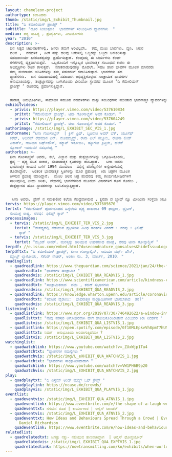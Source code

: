 ```yaml
---
layout: chameleon-project
authortype: ಕಲಾವಿದರು
thumb: /static/img/L_Exhibit_Thumbnail.jpg
title: "ದಿ ಕೆಮೇಲಿಯನ್‌ ಪ್ರಾಜೆಕ್ಟ್‌ "
subtitle: "ದೂರ ನಿಯಂತ್ರಣ:  ಭಾವನೆಗಳಿಗೆ ಸಂಬಂಧಿಸಿದ ವ್ಯಾಪನಗಳು  "
medium: ಪಠ್ಯ ಸಾಹಿತ್ಯ , ಪ್ರತಿಕೃತಿಗಳು, ವೀಡಿಯೋಗಳು
year: "2010"
description: >-
  ದಿನ ನಿತ್ಯದ ಚಟುವಟಿಕೆಗಳಲ್ಲಿ, ಜನರು ತಮಗೆ ಅರಿವಿಲ್ಲದೇ,  ತಮ್ಮ ಮುಖ ಭಾವಗಳು, ದ್ವನಿ, ಚಲನ
  ವಲನ ,  ನೆಡವಳಿಕೆ , ಹೀಗೆ ಹತ್ತು ಹಲವು ಬಗೆಯಲ್ಲಿ ಒಬ್ಬರನ್ನು ಒಬ್ಬರು ಅನುಕರಿಸುತ್ತಾ
  ಸಹಜವಾಗಿಯೇ ಏಕರೂಪತ್ವವನ್ನು ಪ್ರದರ್ಶಿಸುತ್ತಾರೆ. ಕೆಲವೊಮ್ಮೆ ಈ ಚರ್ಯೆಗಳು ಕೆಲವೇ
  ಗಳಿಗೆಗಳಲ್ಲಿ ವ್ಯಕ್ತವಾಗಿರುತ್ತವೆ.  ಒಬ್ಬರೊಂದಿಗೆ ಇನ್ನೊಬ್ಬರ ಭಾವನಾತ್ಮಕ ಸಂಬಂಧದ ಕಾರಣ ಈ
  ಅಭಿವ್ಯಕ್ತಿಗಳು ರೂಪ ತಾಳುತ್ತವೆ.  ಮಾತನಾಡುವುದಕ್ಕೂ ಮೊದಲೇ, ಸಹಜ ಹಾವ ಭಾವಗಳ ಮೂಲಕ ಮಾನವರು
  ತಮ್ಮ ಮನದಾಳದ ಅನಿಸಿಕೆಗಳನ್ನು ತಮ್ಮ ಸಹಚರರಿಗೆ ರವಾನಿಸಿರುತ್ತಾರೆ. ಭಾವನೆಗಳು ಸಹ
  ವ್ಯಾಪನಗಳು.  ಜನ ಸಮುದಾಯದಲ್ಲಿ ಸಹಜವಾಗಿ ಅಭಿವ್ಯಕ್ತಿಗೊಳ್ಳುವ ಸಾಂಕ್ರಾಮಿಕ ಭಾವನೆಗಳ
  ಅನುಭೂತಿಯನ್ನು, ತಂತ್ರಜ್ಞಾನವನ್ನು ಬಳಸಿಕೊಂಡು ವೀಡಿಯೋ ಸ್ಥಾವರದ ಮೂಲಕ ʼದಿ ಕೆಮೇಲಿಯನ್‌
  ಪ್ರಾಜೆಕ್ಟ್‌ ʼ ರೂಪದಲ್ಲಿ ಪ್ರದರ್ಶಿಸುತ್ತಿದ್ದಾರೆ. 


  ತಾದಾತ್ಮ್ಯ ಅನುಭೂತಿಗಳು, ಸಾಮಾಜಿಕ ಸಮೂಹ ನೆಡವಳಿಕೆಗಳು ಮತ್ತು ಸಂಬಂಧಗಳು ಮುಂತಾದ ಭಾವನಾತ್ಮಕ ವ್ಯಾಪನಗಳನ್ನು ಅರ್ಥೈಸುವ ಸಿದ್ಧಾಂತಗಳ ಅಧ್ಯಯನದ ಹಾದಿಯಲ್ಲಿ ಈ ಪರಿಯೋಜನೆಯು ಬಹು ಪ್ರಮುಖ ತಿರುವುವಾಗಿ ಪರಿಣಮಿಸಿದೆ.
exhibitvideos:
  - privis: https://player.vimeo.com/video/537610834
    pritxt: "ಕೆಮೇಲಿಯನ್‌ ಪ್ರಾಜೆಕ್ಟ್. ಟಿನಾ ಗೊಂಸಾಲ್ವೆಸ್‌ ಅವರ ಕೊಡುಗೆ. "
  - privis: https://player.vimeo.com/video/537604249
    pritxt: "ಕೆಮೇಲಿಯನ್‌ ಪ್ರಾಜೆಕ್ಟ್. ಟಿನಾ ಗೊಂಸಾಲ್ವೆಸ್‌ ಅವರ ಕೊಡುಗೆ. "
authorimage: /static/img/L_EXHIBIT_SEC_VIS_1.jpg
authorname: "ಟಿನಾ ಗೊಂಸಾಲ್ವೆಸ್‌  | ಕ್ರಿಸ್‌ ಫ್ರಿಥ್‌, ಬ್ರೂನೋ ಅವರ್‌ ಬೆಕ್‌, ಯೂಸೆಫ್‌
  ಕಶೆಫ್‌, ಅಬದಲ್‌ ರೆಹಮಾನ ಎನ್.‌ ಮೊಹಮ್ಮದ್ದ್‌, ರಾನಾ ಎಲ್‌ ಕಲ್ಯೂಬಿ, ರೋಸಾ ಲಿಂಡ್‌
  ಪಿಕಾರ್ಡ್‌, ನಾಡಿಯಾ ಬರ್ಥ್‌ಹೌಸ್‌, ಮ್ಯಾಟ್‌ ಇಕೋಬಿನಿ, ಹ್ಯೂಗೋ ಕ್ರಿಟ್ಚಲೇ, ಹೆಲೆನ್‌
  ಸ್ಲೋಅನ್‌ ಇವರುವಳ ಸಹಭಾಗಿತ್ವ "
authorbio: >-
  ಟಿನಾ ಗೊಂಸಾಲ್ವೆಸ್‌ ಅವರು, ಕಲೆ, ವಿಜ್ಞಾನ ಮತ್ತು ತಂತ್ರಜ್ಞಾನಗಳನ್ನು ಒಗ್ಗೂಡಿಸಿಕೊಂಡು,
  ಶ್ರವ್ಯ – ದೃಶ್ಯ ಸಹಿತ ಸಾಕಾರ, ಸಂವಾದಾತ್ಮಕ ಕೃತಿಗಳನ್ನು ರಚಿಸಿದ್ದಾರೆ.   ಟಿನಾ ಅವರು
  ಭಾವನಾತ್ಮಕ ಕಾಯದ ಬಗೆಗೆ 1994 ಯಿಂದಲೂ  ವಿಭಿನ್ನ ಪರಿಕಲ್ಪನೆಗಳ ಅನ್ವೇಷಣೆಯಲ್ಲಿ
  ತೊಡಗಿದ್ದಾರೆ.  ಆಂತರಿಕ ಭಾವನಾತ್ಮಕ ಸ್ಥಿತಿಗಳನ್ನು ಹೊರ ಪ್ರಪಂಚಕ್ಕೆ  ಕಿರು ಚಿತ್ರಗಳ ಮೂಲಕ
  ತಿಳಿಸುವ ಪ್ರಯತ್ನ ಮಾಡಿದ್ದಾರೆ.  ಮೂಲ ಚಲನ ಚಿತ್ರ ಹಂದರವು ತಮ್ಮ ಕಾರ್ಯಯೋಜನೆಗಳಿಗೆ
  ಸಾಲುವುದಿಲ್ಲ ಎಂದು ಅರಿತು, ದೇಹದಲ್ಲಿ ಭಾವನೆಗಳಿಂದ ಮೂಡುವ ವಿಕಾರಗಳಿಗೆ ರೂಪ ಕೊಡಲು ,
  ತಂತ್ರಜ್ಞಾನದ ಹೊಸ ಸ್ಥಾವರಗಳನ್ನು ಬಳಸಿಕೊಳ್ಳುತ್ತಿದ್ದಾರೆ.  


   ಟಿನಾ ಅವರು, ಪ್ರೇಗ್‌ ನ ಸಮಕಾಲೀನ ಕಲೆಯ ಕೇಂದ್ರವಾಗಿರುವ , ಕ್ಯನಡಾ ದ ಬ್ಯಾನ್ಫ್‌ ನ್ಯೂ ಮೀಡಿಯಾ ಸಂಸ್ಥೆಯ ಯೂ.ಸಿ.ಎಲ್‌ ಕೇಂದ್ರದಲ್ಲಿ, ನರತಂತು ಚಿತ್ರಣ  ವಿಭಾಗದಲ್ಲಿ ನಿವಾಸಿ ಕಲಾವಿದರಾಗಿದ್ದಾರೆ. ಇವರಿಗೆ , ಆರ್ಟ್ಸ್‌ ಕೌಂಸಿಲ್‌ ಇಂಗ್ಲೆಂಡ್‌ ಅನುದಾನ ಮತ್ತು ವೆಲ್‌ಕಮ್‌ ಟ್ರಸ್ಟ್‌ ಲಾರ್ಜ್‌ ಆರ್ಟ್‌ ಪುರಸ್ಕಾರ ದೊರೆತಿದೆ.
tervis: https://player.vimeo.com/video/537605670
tertxt: "ಕೆಮೇಲಿಯನ್‌ ಪೂರ್ವರೂಪದ ಹಿನ್ನೆಲೆಯ ದೃಶ್ಯ ದಾಖಲಾತಿ 09 ಫಾಬ್ರಿಕಾ, ಭ್ರೈಟನ್‌,
  ಸಂಯುಕ್ತ ರಾಷ್ಟ್ರ. ನೆರವು: ಫಿಲಿಪ್ಪ್‌ ಕ್ಕಾರ್‌ "
processimages:
  - tervis: /static/img/L_EXHIBIT_TER_VIS_2.jpg
    tertxt: "ನೇಪಥ್ಯದಲ್ಲಿ ನೆಡೆಯುವ ಪ್ರಕ್ರಿಯೆಯ ವಿವಿಧ ಹಂತಗಳ ವಿವರಣೆ : ನೆರವು : ಫಿಲಿಪ್ಪ್‌
      ಕ್ಕಾರ್‌ "
  - tervis: /static/img/L_EXHIBIT_TER_VIS_3.jpg
    tertxt: "ಮೈಂಡ್‌ ರೀಡರ್‌, ಮನಸ್ಸನ್ನು ಅರಿಯುವ ಉಪಕರಣದ ಪರೀಕ್ಷೆ, ನೆರವು ಟೀನಾ ಗೋನ್ಸಾಲ್ವಿಸ್‌ "
terpdf: //e.issuu.com/embed.html?d=secondnature_gonsalves&hideIssuuLogo=true&u=sciencegallerybengaluru
terpdftxt: "ದಿ ಕೆಮೇಲಿಯನ್‌ ಪ್ರಾಜೆಕ್ಟ್, ಟೀನಾ ಗೋನ್ಸಾಲ್ವಿಸ್‌, ನಾಡಿಯಾ ಬೆರ್ಥ್‌ ಹೌಸ್‌,
  ಮ್ಯಾಟ್ಟ್‌ ಲ್ಯಾಕೋಬಿನಿ, ಸೆಕೆಂಡ್‌ ನೇಚರ್, ಅಂಕಣ ಸಂ. 3, ಮಾರ್ಚ್‌, 2010. "
readinglist:
  - quadreadlink: https://www.theguardian.com/science/2021/jan/24/the-five-emotional-contagion
    quadreadtxt: "ಭಾವನೆಗಳ ಸಾಂಕ್ರಾಮಿಕ "
    quadreadvis: /static/img/L_EXHIBIT_QUA_READVIS_1.jpg
  - quadreadlink: https://www.scientificamerican.com/article/kindness-contagion/
    quadreadtxt: "ಸಾಂಕ್ರಾಮಿಕವಾದ  ದಯೆ , ಕರುಣೆ ಸ್ವಭಾವಗಳು "
    quadreadvis: /static/img/L_EXHIBIT_QUA_READVIS_2.jpg
  - quadreadlink: https://knowledge.wharton.upenn.edu/article/coronavirus-how-emotional-contagion-exacts-a-toll/
    quadreadtxt: "ಕರೋನ ವೈರಾಣು:  ಭಾವನಾತ್ಮಕ ಸಾಂಕ್ರಾಮಿಕಗಳಿಗೆ ಭರಿಸಬೇಕಾದ  ತೆರ?"
    quadreadvis: /static/img/L_EXHIBIT_QUA_READVIS_3.jpg
listeninglist:
  - quadlistlink: https://www.npr.org/2019/07/30/746492622/a-window-into-how-we-are-invisibly-connected-to-one-another
    quadlisttxt: "ನಾವು ಪರಸ್ಪರ ಅಗೋಚರವಾಗಿ ಹೇಗೆ ಹೊಂದಿಕೊಂಡಿರುತ್ತೇವೆ ಎಂಬುದರ ಕಿರು ನಿದರ್ಶನ "
    quadlistvis: /static/img/L_EXHIBIT_QUA_LISTVIS_1.jpg
  - quadlistlink: https://open.spotify.com/episode/0f10MLEpkvVh8pmT7hUMQi
    quadlisttxt: ನಿಮಗೆ  ಅನುಭೂತಿಯ ಅರಿವಾಗುತ್ತಿದೆಯೇ ?
    quadlistvis: /static/img/L_EXHIBIT_QUA_LISTVIS_2.jpg
watchinglist:
  - quadwatchlink: https://www.youtube.com/watch?v=_ZUxWjp1Tu4
    quadwatchtxt: "ವ್ಯಾಪನಗಳ ಸಮಸ್ಯೆಗಳು "
    quadwatchvis: /static/img/L_eXHIBIT_QUA_WATCHVIS_1.jpg
  - quadwatchtxt: "ಭಾವನೆಗಳು ಸಾಂಕ್ರಾಮಿಕವಾದಾಗ "
    quadwatchlink: https://www.youtube.com/watch?v=VW1PH6B9p20
    quadwatchvis: /static/img/L_EXHIBIT_QUA_WATCHVIS_2.jpg
play:
  - quadplaytxt: "ದಿ ವಿಸ್ಡಮ್ ಅಂಡ್ ಮದ್ನ್ಸ್ ಒಫ್ ಕ್ರೌಡ್ಸ್ "
    quadplaylink: https://ncase.me/crowds/
    quadplayvis: /static/img/L_EXHIBIT_QUA_PLAYVIS_1.jpg
eventlist:
  - quadeventvis: /static/img/L_EXHIBIT_QUA_ATNVIS_1.jpg
    quadeventlink: https://www.eventbrite.com/e/the-shape-of-a-laugh-workshop-registration-148223852533
    quadeventtxt: ನಗುವಿನ ರೂಪ | ಕಾರ್ಯಾಗಾರ | ಆನೈಸ್‌ ಟಾಂಡೆರ್‌
  - quadeventvis: /static/img/L_EXHIBIT_QUA_ATNVIS_2.jpg
    quadeventtxt: How Ideas and Behaviours Spread Through a Crowd | Event by Prof.
      Daniel Richardson
    quadeventlink: https://www.eventbrite.com/e/how-ideas-and-behaviours-spread-through-a-crowd-event-registration-145820000547
relatedlist:
  - quadrelatedtxt: ಜಗತ್ತು ನಕ್ಕು- ನಲಿಯುವ ತಾಣವಾಗಿದ್ದಾಗ  | ಆನೈಸ್‌ ಥೋನ್ಧಯೋರ್
    quadrelatedvis: /static/img/L_EXHIBIT_QUA_EXPTVIS_1.jpg
    quadrelatedlink: https://nowtransmitting.com/kn/exhibits/when-world-laugh/
---
```

